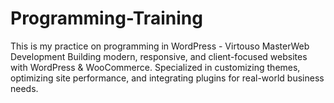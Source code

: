 # Programming-Training
This is my practice on programming in WordPress - Virtouso MasterWeb Development
Building modern, responsive, and client-focused websites with WordPress & WooCommerce. Specialized in customizing themes, optimizing site performance, and integrating plugins for real-world business needs.
